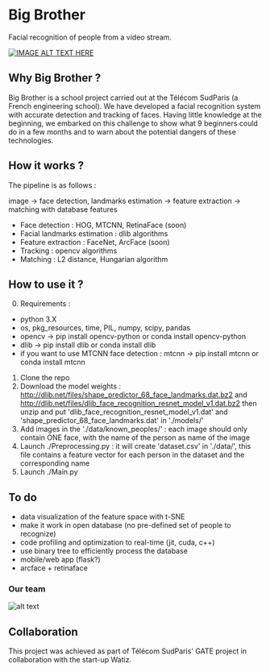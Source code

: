 # Big Brother

Facial recognition of people from a video stream.

[![IMAGE ALT TEXT HERE](https://img.youtube.com/vi/EuzzjI9s7yE/hqdefault.jpg)]( https://youtu.be/EuzzjI9s7yE)


## Why Big Brother ?

Big Brother is a school project carried out at the Télécom SudParis (a French engineering school). We have developed a facial recognition system with accurate detection and tracking of faces. Having little knowledge at the beginning, we embarked on this challenge to show what 9 beginners could do in a few months and to warn about the potential dangers of these technologies.


## How it works ?

The pipeline is as follows :

image -> face detection, landmarks estimation -> feature extraction -> matching with database features

- Face detection : HOG, MTCNN, RetinaFace (soon)
- Facial landmarks estimation : dlib algorithms
- Feature extraction : FaceNet, ArcFace (soon)
- Tracking : opencv algorithms
- Matching : L2 distance, Hungarian algorithm


## How to use it ?

0. Requirements :
- python 3.X
- os, pkg_resources, time, PIL, numpy, scipy, pandas
- opencv -> pip install opencv-python or conda install opencv-python
- dlib -> pip install dlib or conda install dlib
- if you want to use MTCNN face detection : mtcnn -> pip install mtcnn or conda install mtcnn
1. Clone the repo
2. Download the model weights : http://dlib.net/files/shape_predictor_68_face_landmarks.dat.bz2 and http://dlib.net/files/dlib_face_recognition_resnet_model_v1.dat.bz2 then unzip and put 'dlib_face_recognition_resnet_model_v1.dat' and 'shape_predictor_68_face_landmarks.dat' in './models/'
3. Add images in the './data/known_peoples/' : each image should only contain ONE face, with the name of the person as name of the image
4. Launch ./Preprocessing.py : it will create 'dataset.csv' in './data/', this file contains a feature vector for each person in the dataset and the corresponding name
5. Launch ./Main.py


## To do

- data visualization of the feature space with t-SNE
- make it work in open database (no pre-defined set of people to recognize)
- code profiling and optimization to real-time (jit, cuda, c++)
- use binary tree to efficiently process the database
- mobile/web app (flask?)
- arcface + retinaface


### Our team

![alt text](https://raw.githubusercontent.com/ridouaneg/Big-Brother/master/data/unknown_peoples/image1.jpg)


## Collaboration

This project was achieved as part of Télécom SudParis' GATE project in collaboration with the start-up Watiz.
